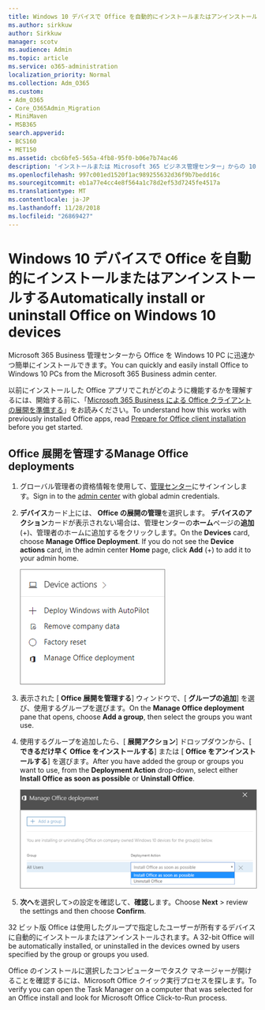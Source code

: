 ```yaml
---
title: Windows 10 デバイスで Office を自動的にインストールまたはアンインストールする
ms.author: sirkkuw
author: Sirkkuw
manager: scotv
ms.audience: Admin
ms.topic: article
ms.service: o365-administration
localization_priority: Normal
ms.collection: Adm_O365
ms.custom:
- Adm_O365
- Core_O365Admin_Migration
- MiniMaven
- MSB365
search.appverid:
- BCS160
- MET150
ms.assetid: cbc6bfe5-565a-4fb8-95f0-b06e7b74ac46
description: 'インストールまたは Microsoft 365 ビジネス管理センター」からの 10 の Windows デバイス上の Office をアンインストールします。 '
ms.openlocfilehash: 997c001ed1520f1ac989255632d36f9b7bedd16c
ms.sourcegitcommit: eb1a77e4cc4e8f564a1c78d2ef53d7245fe4517a
ms.translationtype: MT
ms.contentlocale: ja-JP
ms.lasthandoff: 11/28/2018
ms.locfileid: "26869427"
---
```

# <a name="automatically-install-or-uninstall-office-on-windows-10-devices"></a><span data-ttu-id="31439-103">Windows 10 デバイスで Office を自動的にインストールまたはアンインストールする</span><span class="sxs-lookup"><span data-stu-id="31439-103">Automatically install or uninstall Office on Windows 10 devices</span></span>

<span data-ttu-id="31439-104">Microsoft 365 Business 管理センターから Office を Windows 10 PC に迅速かつ簡単にインストールできます。</span><span class="sxs-lookup"><span data-stu-id="31439-104">You can quickly and easily install Office to Windows 10 PCs from the Microsoft 365 Business admin center.</span></span>
  
<span data-ttu-id="31439-105">以前にインストールした Office アプリでこれがどのように機能するかを理解するには、開始する前に、「[Microsoft 365 Business による Office クライアントの展開を準備する](prepare-for-office-client-deployment.md)」をお読みください。</span><span class="sxs-lookup"><span data-stu-id="31439-105">To understand how this works with previously installed Office apps, read [Prepare for Office client installation](prepare-for-office-client-deployment.md) before you get started.</span></span> 
  
## <a name="manage-office-deployments"></a><span data-ttu-id="31439-106">Office 展開を管理する</span><span class="sxs-lookup"><span data-stu-id="31439-106">Manage Office deployments</span></span>

1. <span data-ttu-id="31439-107">グローバル管理者の資格情報を使用して、[管理センター](https://aka.ms/bcsportal)にサインインします。</span><span class="sxs-lookup"><span data-stu-id="31439-107">Sign in to the [admin center](https://aka.ms/bcsportal) with global admin credentials.</span></span> 
    
2. <span data-ttu-id="31439-p101">**デバイス**カード上には、 **Office の展開の管理**を選択します。   **デバイスのアクション**カードが表示されない場合は、管理センターの**ホーム**ページの**追加**(+)、管理者のホームに追加するをクリックします。</span><span class="sxs-lookup"><span data-stu-id="31439-p101">On the **Devices** card, choose **Manage Office Deployment**.    If you do not see the **Device actions** card, in the admin center **Home** page, click **Add** (+) to add it to your admin home.</span></span>
    
    ![Screenshot of the Devices card in the admin center](media/9982e784-dbf9-4a76-a159-bb3e2e5aa23f.png)
  
3. <span data-ttu-id="31439-111">表示された [ **Office 展開を管理する**] ウィンドウで、[ **グループの追加**] を選び、使用するグループを選びます。</span><span class="sxs-lookup"><span data-stu-id="31439-111">On the **Manage Office deployment** pane that opens, choose **Add a group**, then select the groups you want use.</span></span>
    
4. <span data-ttu-id="31439-112">使用するグループを追加したら、[ **展開アクション**] ドロップダウンから、[ **できるだけ早く Office をインストールする**] または [ **Office をアンインストールする**] を選びます。</span><span class="sxs-lookup"><span data-stu-id="31439-112">After you have added the group or groups you want to use, from the **Deployment Action** drop-down, select either **Install Office as soon as possible** or **Uninstall Office**.</span></span>
    
    ![In the Manage Office deployment pane, choose either Install Office as soon as possible, or Uninstall Office.](media/00f24a61-1848-40c0-b037-78d726c7d757.png)
  
5. <span data-ttu-id="31439-114">**次へ**を選択して\>の設定を確認して、**確認**します。</span><span class="sxs-lookup"><span data-stu-id="31439-114">Choose **Next** \> review the settings and then choose **Confirm**.</span></span>
    
<span data-ttu-id="31439-115">32 ビット版 Office は使用したグループで指定したユーザーが所有するデバイスに自動的にインストールまたはアンインストールされます。</span><span class="sxs-lookup"><span data-stu-id="31439-115">A 32-bit Office will be automatically installed, or uninstalled in the devices owned by users specified by the group or groups you used.</span></span>
  
<span data-ttu-id="31439-116">Office のインストールに選択したコンピューターでタスク マネージャーが開けることを確認するには、Microsoft Office クイック実行プロセスを探します。</span><span class="sxs-lookup"><span data-stu-id="31439-116">To verify you can open the Task Manager on a computer that was selected for an Office install and look for Microsoft Office Click-to-Run process.</span></span>
  


